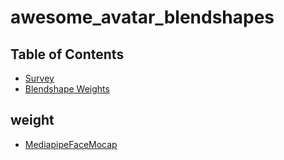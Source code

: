 # awesome_avatar_blendshapes

## Table of Contents

- [Survey](#survey)
- [Blendshape Weights](#weight)

## weight
- [MediapipeFaceMocap](https://github.com/JimWest/MeFaMo/tree/main)
